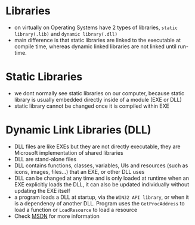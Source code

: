 # **Libraries**
- on virtually on Operating Systems have 2 types of libraries, `static library(.lib)` and `dynamic library(.dll)`
- main difference is that static libraries are linked to the executable at compile time, whereas dynamic linked libraries are not linked until run-time.

# **Static Libraries**
- we dont normally see static libraries on our computer, because static library is usually embedded directly inside of a module (EXE or DLL)
- static library cannot be changed once it is compiled within EXE

# **Dynamic Link Libraries (DLL)**
- DLL files are like EXEs but they are not directly executable, they are Microsoft implementation of shared libraries
- DLL are stand-alone files
- DLL contains functions, classes, variables, UIs and resources (such as icons, images, files...) that an EXE, or other DLL uses
- DLL can be changed at any time and is only loaded at runtime when an EXE explicitly loads the DLL, it can also be updated individually without updating the EXE itself
- a program loads a DLL at startup, via the `WIN32 API library`, or when it is a dependency of another DLL. Program uses the `GetProcAddress` to load a function or `LoadResource` to load a resource
- Check [MSDN](https://docs.microsoft.com/en-us/cpp/build/dlls-in-visual-cpp?redirectedfrom=MSDN&view=msvc-170) for more information